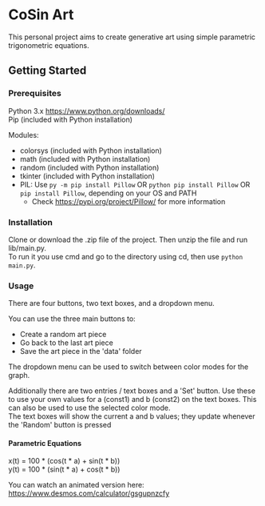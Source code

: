 # CoSin Art

This personal project aims to create generative art using simple parametric trigonometric equations.

## Getting Started

### Prerequisites

Python 3.x <https://www.python.org/downloads/>  
Pip (included with Python installation)  

Modules:
* colorsys (included with Python installation)
* math (included with Python installation)
* random (included with Python installation)
* tkinter (included with Python installation)
* PIL: Use `py -m pip install Pillow` OR `python pip install Pillow` OR `pip install Pillow`, depending on your OS and PATH
    * Check <https://pypi.org/project/Pillow/> for more information
 
### Installation

Clone or download the .zip file of the project. Then unzip the file and run lib/main.py.  
To run it you use cmd and go to the directory using cd, then use `python main.py`.

### Usage

There are four buttons, two text boxes, and a dropdown menu.  

You can use the three main buttons to:
* Create a random art piece
* Go back to the last art piece
* Save the art piece in the 'data' folder

The dropdown menu can be used to switch between color modes for the graph.  

Additionally there are two entries / text boxes and a 'Set' button. Use these to use your own values for a (const1) and b (const2) on the text boxes. This can also be used to use the selected color mode.  
The text boxes will show the current a and b values; they update whenever the 'Random' button is pressed

#### Parametric Equations

x(t) = 100 * (cos(t * a) + sin(t * b))  
y(t) = 100 * (sin(t * a) + cos(t * b))  

You can watch an animated version here: <https://www.desmos.com/calculator/gsgupnzcfy>
